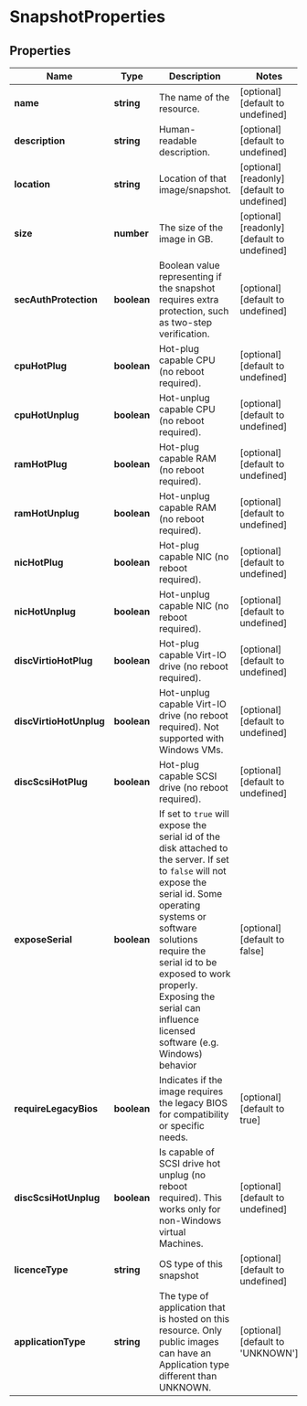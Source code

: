 # SnapshotProperties

## Properties
| Name | Type | Description | Notes |
| ------------ | ------------- | ------------- | ------------- |
| **name** | **string** | The name of the  resource. | [optional] [default to undefined] |
| **description** | **string** | Human-readable description. | [optional] [default to undefined] |
| **location** | **string** | Location of that image/snapshot.  | [optional] [readonly] [default to undefined] |
| **size** | **number** | The size of the image in GB. | [optional] [readonly] [default to undefined] |
| **secAuthProtection** | **boolean** | Boolean value representing if the snapshot requires extra protection, such as two-step verification. | [optional] [default to undefined] |
| **cpuHotPlug** | **boolean** | Hot-plug capable CPU (no reboot required). | [optional] [default to undefined] |
| **cpuHotUnplug** | **boolean** | Hot-unplug capable CPU (no reboot required). | [optional] [default to undefined] |
| **ramHotPlug** | **boolean** | Hot-plug capable RAM (no reboot required). | [optional] [default to undefined] |
| **ramHotUnplug** | **boolean** | Hot-unplug capable RAM (no reboot required). | [optional] [default to undefined] |
| **nicHotPlug** | **boolean** | Hot-plug capable NIC (no reboot required). | [optional] [default to undefined] |
| **nicHotUnplug** | **boolean** | Hot-unplug capable NIC (no reboot required). | [optional] [default to undefined] |
| **discVirtioHotPlug** | **boolean** | Hot-plug capable Virt-IO drive (no reboot required). | [optional] [default to undefined] |
| **discVirtioHotUnplug** | **boolean** | Hot-unplug capable Virt-IO drive (no reboot required). Not supported with Windows VMs. | [optional] [default to undefined] |
| **discScsiHotPlug** | **boolean** | Hot-plug capable SCSI drive (no reboot required). | [optional] [default to undefined] |
| **exposeSerial** | **boolean** | If set to `true` will expose the serial id of the disk attached to the server. If set to `false` will not expose the serial id. Some operating systems or software solutions require the serial id to be exposed to work properly. Exposing the serial  can influence licensed software (e.g. Windows) behavior | [optional] [default to false] |
| **requireLegacyBios** | **boolean** | Indicates if the image requires the legacy BIOS for compatibility or specific needs. | [optional] [default to true] |
| **discScsiHotUnplug** | **boolean** | Is capable of SCSI drive hot unplug (no reboot required). This works only for non-Windows virtual Machines. | [optional] [default to undefined] |
| **licenceType** | **string** | OS type of this snapshot | [optional] [default to undefined] |
| **applicationType** | **string** | The type of application that is hosted on this resource.  Only public images can have an Application type different than UNKNOWN. | [optional] [default to 'UNKNOWN'] |


